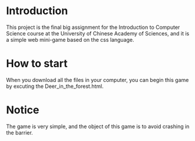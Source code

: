 # Introduction
This project is the final big assignment for the Introduction to Computer Science course at the University of Chinese Academy of Sciences, and it is a simple web mini-game based on the css language.
# How to start
When you download all the files in your computer, you can begin this game by excuting the Deer_in_the_forest.html.
# Notice
The game is very simple, and the object of this game is to avoid crashing in the barrier. 